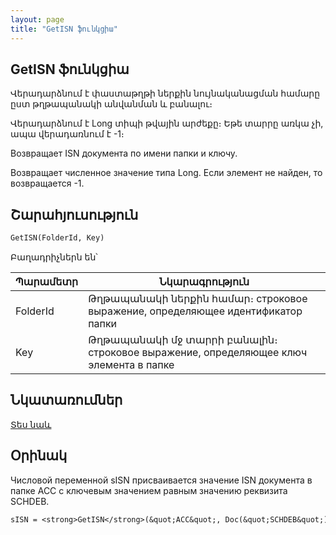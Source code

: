 ```yaml
---
layout: page
title: "GetISN ֆունկցիա"
---
```


## GetISN ֆունկցիա

Վերադարձնում է փաստաթղթի ներքին նույնականացման համարը ըստ թղթապանակի անվանման և բանալու։

Վերադարձնում է Long տիպի թվային արժեքը։ Եթե տարրը առկա չի, ապա վերադառնում է -1։

Возвращает ISN документа по имени папки и ключу.

Возвращает численное значение типа Long. Если элемент не найден, то возвращается -1.



## Շարահյուսություն

```vb
GetISN(FolderId, Key)
```

Բաղադրիչներն են՝


| Պարամետր | Նկարագրություն |
|--|--|
| FolderId | Թղթապանակի ներքին համար։ строковое выражение, определяющее идентификатор папки |
| Key | Թղթապանակի մջ տարրի բանալին։ строковое выражение, определяющее ключ элемента в папке |


## Նկատառումներ

[Տես նաև](FolderElProp.md)


## Օրինակ


Числовой переменной sISN присваивается значение ISN документа в папке ACC с ключевым значением равным значению реквизита SCHDEB.

```vb
sISN = <strong>GetISN</strong>(&quot;ACC&quot;, Doc(&quot;SCHDEB&quot;))<br>
```
